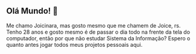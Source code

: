 ## Olá Mundo! 👋

Me chamo Joicinara, mas gosto mesmo que me chamem de Joice, rs. Tenho 28 anos e gosto mesmo é de passar o dia todo na frente da tela do computador, então por que não estudar Sistema da Informação?
Espero o quanto antes jogar todos meus projetos pessoais aqui.

